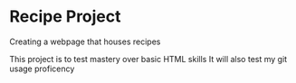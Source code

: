 # Recipe Project
Creating a webpage that houses recipes

This project is to test mastery over basic HTML skills
    It will also test my git usage proficency 